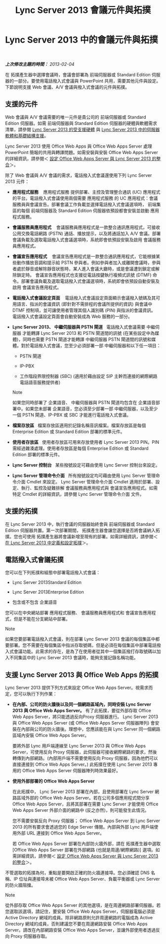 ﻿---
title: Lync Server 2013 會議元件與拓撲
TOCTitle: 會議元件與拓撲
ms:assetid: eb83052a-3360-4ba1-a6a0-6ee419942809
ms:mtpsurl: https://technet.microsoft.com/zh-tw/library/Gg399061(v=OCS.15)
ms:contentKeyID: 49292702
ms.date: 08/10/2015
mtps_version: v=OCS.15
ms.translationtype: HT
---

# Lync Server 2013 中的會議元件與拓撲

 

_**上次修改主題的時間：** 2013-02-04_

在 拓撲產生器中選擇會議時，會議會部署為 前端伺服器或 Standard Edition 伺服器的一部分。要使用電話撥入式會議與 PowerPoint 共用，需要其他元件與設定。下節說明支援 Web 會議、A/V 會議與撥入式會議的元件與拓撲。

## 支援的元件

Web 會議與 A/V 會議需要的唯一元件是貴公司的 前端伺服器或 Standard Edition 伺服器。如需 前端伺服器與 Standard Edition 伺服器的硬體與軟體需求清單，請參閱 [Lync Server 2013 的受支援硬體](lync-server-2013-supported-hardware.md) 與 [Lync Server 2013 中的伺服器軟體和基礎結構支援](lync-server-2013-server-software-and-infrastructure-support.md)。

Lync Server 2013 使用 Office Web Apps 與 Office Web Apps Server 處理 PowerPoint 簡報的共用與轉譯問題。如需安裝與安裝 Office Web Apps Server 的詳細資訊，請參閱＜ [設定 Office Web Apps Server 與 Lync Server 2013 的整合](lync-server-2013-enabling-office-web-apps-server-and-lync-server-2013.md)＞。

除了 Web 會議與 A/V 會議的需求，電話撥入式會議還使用下列 Lync Server 2013 元件：

  - **應用程式服務**    應用程式服務 提供部署、主控及管理整合通訊 (UC) 應用程式的平台。電話撥入式會議使用兩個需要 應用程式服務 的 UC 應用程式：會議服務員與會議宣告。部署會議工作負載並選擇電話撥入式會議選項時， 前端集區的每個 前端伺服器及 Standard Edition 伺服器依預設都會安裝並啟動 應用程式服務。

  - **會議服務員應用程式**    會議服務員應用程式是一款整合通訊應用程式，可接收公用交換電話網路 (PSTN) 通話、播放提示，以及將通話加入 A/V 會議。部署會議負載及選取電話撥入式會議選項時，系統即會依預設安裝及啟用 會議服務員應用程式。

  - **會議宣告應用程式**    會議宣告應用程式是一款整合通訊應用程式，它能根據某些動作播放音調和提示給 PSTN 參與者。例如參與者加入或離開會議時，參與者處於靜音或解除靜音狀態時，某人進入會議大廳時，或是會議遭到鎖定或解除鎖定時。 會議宣告應用程式也支援從電話按鍵執行複頻式訊號 (DTMF) 命令。部署會議負載及選取電話撥入式會議選項時，系統即會依預設自動安裝及啟用 會議宣告應用程式。

  - **電話撥入式會議設定頁面**    電話撥入式會議設定頁面顯示會議撥入號碼及其可用語言、指派的會議資訊 (即針對不需排程的會議所提供的資訊) 與會議中 DTMF 控制項，並可讓使用者管理其個人識別碼 (PIN) 與指派的會議資訊。 電話撥入式會議設定頁面會自動安裝成為 Web 服務的一部分。

  - **Lync Server 2013、 中繼伺服器與 PSTN 閘道**   電話撥入式會議需要 中繼伺服器 才能轉譯 Lync Server 2013 和 PSTN 閘道間的訊號 (在某些設定中為媒體)，同時也需要 PSTN 閘道才能轉譯 中繼伺服器 PSTN 閘道間的訊號和媒體。對於電話撥入式會議，您至少必須部署一部 中繼伺服器和以下任一項目：
    
      - PSTN 閘道
    
      - IP-PBX
    
      - 工作階段界限控制器 (SBC) (適用於藉由設定 SIP 主幹而連接的網際網路電話語音服務提供者)
    
    > [!NOTE]  
    > 如果您同時部署了 企業語音、 中繼伺服器與 PSTN 閘道均包含在 企業語音部署中。如果您未部署 企業語音，您必須至少部署一部 中繼伺服器，以及至少一個 PSTN 閘道、IP-PBX 或 SBC 才能進行電話撥入式會議。
    


  - **檔案存放區**   檔案存放區適用於記錄名稱音訊檔案。檔案存放區是每個 Enterprise Edition 或 Standard Edition 部署的標準元件。

  - **使用者存放區**   使用者存放區可用來存放使用者 Lync Server 2013 PIN。PIN 需經過雜湊處理。使用者存放區是每個 Enterprise Edition 或 Standard Edition 部署的標準元件。

  - **Lync Server 控制台**   某些撥號設定可藉由使用 Lync Server 控制台來設定。

  - **Lync Server 管理命令介面**   所有撥號設定均可藉由使用 Lync Server 管理命令介面 Cmdlet 來設定。 Lync Server 管理命令介面 Cmdlet 適用於部署、設定、執行、監控及疑難排解 會議服務員應用程式與 會議宣告應用程式。如需特定 Cmdlet 的詳細資訊，請參閱 Lync Server 管理命令介面 文件。

## 支援的拓撲

在 Lync Server 2013 中，執行會議的伺服器始終會與 前端伺服器或 Standard Edition 伺服器共置。第一次部署期間， 拓撲產生器會讓您選擇是否將會議納入拓撲。您也可使用 拓撲產生器將會議新增至現有的部署。如需詳細資訊，請參閱＜ [在 Lync Server 2013 中定義和設定拓撲](lync-server-2013-defining-and-configuring-the-topology.md)＞。

## 電話撥入式會議拓撲

您可以在下列拓撲和組態中部署電話撥入式會議：

  - Lync Server 2013Standard Edition

  - Lync Server 2013Enterprise Edition

  - 包含或不包含 企業語音

您可以在中央網站部署 應用程式服務、 會議服務員應用程式和 會議宣告應用程式，但是不能在分支網站中部署。

> [!NOTE]  
> 如果您要部署電話撥入式會議，則在部署 Lync Server 2013 會議的每個集區中都要部署。您不需要在每個集區中指派存取號碼，但是必須在每個集區中部署電話撥入式會議功能。此需求的存在，是為了在使用者從其中一個集區撥打存取號碼以加入不同集區中的 Lync Server 2013 會議時，能夠支援記錄名稱功能。



## 支援 Lync Server 2013 與 Office Web Apps 的拓撲

Lync Server 2013 提供下列方式來設定 Office Web Apps Server。視需求而定，您可以執行下列作業：

  - **在內部、公司的防火牆後以及同一個網路區域內，同時安裝 Lync Server 2013 與 Office Web Apps Server。** 有了此拓撲，要從外部存取 Office Web Apps Server，將只能透過反向Proxy 伺服器進行。 Lync Server 2013 與 Office Web Apps Server (或 Office Web Apps Server 伺服器陣列) 會安裝在內部與公司的防火牆後。理想中，您應該能在與 Lync Server 同一個網路區域內安裝 Office Web Apps Server。
    
    要將外部 Lync 用戶端連線至 Lync Server 2013 與 Office Web Apps Server，可使用反向 Proxy 伺服器，此伺服器可接收網際網路的要求，然後轉傳到內部網路。(內部用戶端不需要使用反向 Proxy 伺服器，因為他們可以直接連接到 Office Web Apps Server。) 此拓撲在使用 Lync Server 2013 專用的 Office Web Apps Server 伺服器陣列時效果最好。

  - **使用外部部署的 Office Web Apps Server**
    
    在此拓撲中， Lync Server 2013 部署在內部，且使用部署在 Lync Server 網路區域外部的 Office Web Apps Server。若在公司多個應用程式間分享 Office Web Apps Server，且將其部署在需要 Lync Server 才能使用 Office Web Apps Server 外部介面的網路中 (反之亦然)，則可能發生此情況。
    
    您不需要安裝反向 Proxy 伺服器； Office Web Apps Server 到 Lync Server 2013 的所有要求會透過您的 Edge Server 傳閱。內部與外部 Lync 用戶端使用外部 URL 連接到 Office Web Apps Server。
    
    若 Office Web Apps Server 部署在內部防火牆外部，請在 拓撲產生器中選取 \[Office Web Apps Server 部署在外部網路 (也就是周邊/網際網路)\] 選項。如需詳細資訊，請參閱＜ [設定 Office Web Apps Server 與 Lync Server 2013 的整合](lync-server-2013-enabling-office-web-apps-server-and-lync-server-2013.md)＞。

不管選取的拓撲為何，重點是要開啟正確的防火牆連接埠。您必須確認 DNS 名稱、IP 位址與連接埠未被 Office Web Apps Server、負載平衡器或 Lync Server 的防火牆阻擋。

> [!NOTE]  
> 從外部存取 Office Web Apps Server 的其他選項，是在周邊網路部署伺服器。若您選取該選項，請記住，要安裝 Office Web Apps Server，伺服器電腦必須是 Active Directory 網域的成員。除非網路原則允許周邊網路的電腦成為 Active Directory 網域的成員，否則建議您不要在周邊網路安裝 Office Web Apps Server。請改在內部網路安裝 Office Web Apps Server，並讓外部使用者透過反向 Proxy 伺服器存取。


